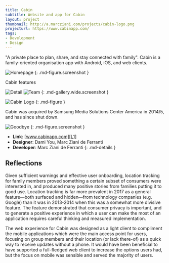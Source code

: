 ```yaml
---
title: Cabin
subtitle: Website and app for Cabin
layout: project
thumbnail: http://a.marcziani.com/projects/cabin-logo.png
projecturl: https://www.cabinapp.com/
tags:
- Development
- Design
---
```


"A private place to plan, share, and stay connected with family". Cabin is a family-oriented organisation app with Android, iOS, and web clients.

![Homepage][I2]
{: .md-figure.screenshot }

Cabin features

![Detail][I3]
![Team][I4]
{: .md-gallery.wide.screenshot }

![Cabin Logo][I1]
{: .md-figure }

Cabin was acquired by Samsung Media Solutions Center America in 2014/5, and has since shut down.

![Goodbye][I5]
{: .md-figure.screenshot }

* __Link__: [www.cabinapp.com][L1]
* __Designer__: Dami You, Marc Ziani de Ferranti
* __Developer__: Marc Ziani de Ferranti
{: .md-details }

## Reflections
Given sufficient warnings and effective user onboarding, location tracking for family members proved something a certain subset of consumers were interested in, and produced many positive stories from families putting it to good use. Location tracking is far more prevalent in 2017 as a general feature—both surfaced and hidden—from technology companies (e.g. Google) than it was in 2013-2014 when this was a somewhat more divisive feature. The feature demonstrated that consumer privacy is important, and to generate a positive experience in which a user can make the most of an application requires careful thinking and measured implementation.

The web experience for Cabin was designed as a light client to compliment the mobile applications which were the main access point for users, focusing on group members and their location (or lack there-of) as a quick way to receive updates without a phone. It would have been beneficial to have supported a full-fledged web client to increase the options users had, but the focus on mobile was sensible and served the majority of users.


[L1]: https://www.cabinapp.com/

[I1]: http://a.marcziani.com/projects/cabin-logo.png
[I2]: http://a.marcziani.com/projects/cabin-screenshot-1.png
[I3]: http://a.marcziani.com/projects/cabin-screenshot-2.png
[I4]: http://a.marcziani.com/projects/cabin-screenshot-3.png
[I5]: http://a.marcziani.com/projects/cabin-screenshot-4.png
